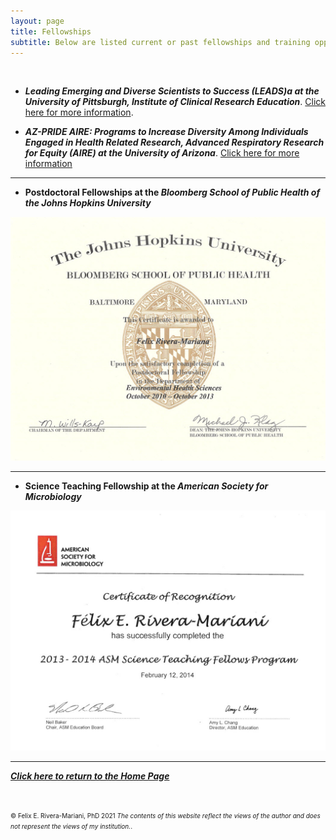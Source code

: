 ```yaml
---
layout: page
title: Fellowships
subtitle: Below are listed current or past fellowships and training opportunities
---
```



<script src="https://apps.elfsight.com/p/platform.js" defer></script>
<div class="elfsight-app-6458f1c2-738e-40ed-b7a0-7379c0377dff"></div>

<br>

<ul>
<li><b><i>Leading Emerging and Diverse Scientists to Success (LEADS)a at the University of Pittsburgh, Institute of Clinical Research Education</i></b>. <a href="https://icre.pitt.edu/leads/index.html" target="_blank">Click here for more information</a>.
</li>
</ul>

<ul>
<li><b><i>AZ-PRIDE AIRE: Programs to Increase Diversity Among Individuals Engaged in Health Related Research, Advanced Respiratory Research for Equity (AIRE) at the University of Arizona</i></b>. <a href="https://azpride.uahs.arizona.edu/aire-overview" target="_blank">Click here for more information</a></i></b>
</li>
</ul>

---

<ul>
<li><b>Postdoctoral Fellowships at the <i>Bloomberg School of Public Health of the Johns Hopkins University</i></b></li>
</ul>
<img src="/img/JHSPH_Fellowship.jpg" alt="Science Teaching Fellowship at ASM" class="inline"/>

---

<ul>
<li><b>Science Teaching Fellowship at the <i>American Society for Microbiology</i></b></li>
</ul>
<img src="/img/STF_ASM.jpg" alt="Science Teaching Fellowship at ASM" class="inline"/>

---

<b><i><a href="https://www.friveram.com">Click here to return to the Home Page</a></i></b>

<br>

<font size="1">&#169; Felix E. Rivera-Mariani, PhD 2021 <i>The contents of this website reflect the views of the author and does not represent the views of my institution.</i>.</font>
